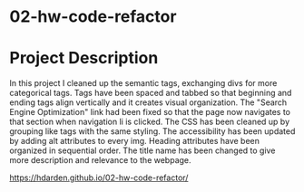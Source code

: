 # 02-hw-code-refactor

# Project Description
In this project I cleaned up the semantic tags, exchanging divs for more categorical tags. Tags have been spaced and tabbed so that beginning and ending tags align vertically and it creates visual organization.
The "Search Engine Optimization" link had been fixed so that the page now navigates to that section when navigation li is clicked.
The CSS has been cleaned up by grouping like tags with the same styling. 
The accessibility has been updated by adding alt attributes to every img.
Heading attributes have been organized in sequential order.
The title name has been changed to give more description and relevance to the webpage. 


https://hdarden.github.io/02-hw-code-refactor/
